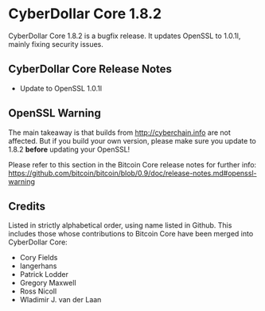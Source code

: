 # CyberDollar Core 1.8.2

CyberDollar Core 1.8.2 is a bugfix release. It updates OpenSSL to 1.0.1l, mainly fixing security issues.

## CyberDollar Core Release Notes

* Update to OpenSSL 1.0.1l


## OpenSSL Warning

The main takeaway is that builds from http://cyberchain.info are not affected. But if you build your own version,
please make sure you update to 1.8.2 **before** updating your OpenSSL!

Please refer to this section in the Bitcoin Core release notes for further info: https://github.com/bitcoin/bitcoin/blob/0.9/doc/release-notes.md#openssl-warning


## Credits

Listed in strictly alphabetical order, using name listed in Github. This
includes those whose contributions to Bitcoin Core have been merged
into CyberDollar Core:

* Cory Fields
* langerhans
* Patrick Lodder
* Gregory Maxwell
* Ross Nicoll
* Wladimir J. van der Laan
